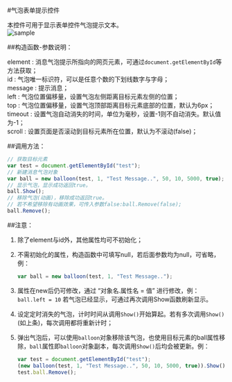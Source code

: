 #气泡表单提示控件

本控件可用于显示表单控件气泡提示文本。   
![sample](http://segmentfault.com/img/bVbrGa)

##构造函数-参数说明：

element	: 消息气泡提示所指向的网页元素，可通过`document.getElementById`等方法获取；   
id		: 气泡唯一标识符，可以是任意个数的下划线数字与字母；   
message	: 提示消息；   
left	: 气泡位置偏移量，设置气泡左侧距离目标元素左侧的位置；   
top		: 气泡位置偏移量，设置气泡顶部距离目标元素底部的位置，默认为6px；   
timeout	: 设置气泡自动消失的时间，单位为毫秒，设置-1则不自动消失。默认值为-1；   
scroll	: 设置页面是否滚动到目标元素所在位置，默认为不滚动(false)；   

##调用方法：

``` javascript
// 获取目标元素
var test = document.getElementById("test"); 
// 新建消息气泡对象
var ball = new balloon(test, 1, "Test Message..", 50, 10, 5000, true); 
// 显示气泡，显示成功返回true。
ball.Show(); 
// 移除气泡(动画)，移除成功返回true。
// 若不希望移除有动画效果，可传入参数false:ball.Remove(false);
ball.Remove();
```

##注意：

1. 除了element与id外，其他属性均可不初始化；   
2. 不需初始化的属性，构造函数中可填写null，若后面参数均为null，可省略，例：   

	``` javascript
	var ball = new balloon(test, 1, "Test Message..");
	```
	
3. 属性在new后仍可修改，通过 “对象名.属性名 = 值” 进行修改，例：`ball.left = 10` 若气泡已经显示，可通过再次调用Show函数刷新显示。   
4. 设定定时消失的气泡，计时时间从调用`Show()`开始算起。若有多次调用`Show()`(如上条)，每次调用都将重新计时；   
5. 弹出气泡后，可以使用`balloon`对象移除该气泡，也使用目标元素的ball属性移除，`ball`属性即`balloon`对象副本，每次调用`Show()`后均会被更新。例：
	```javascript
	var test = document.getElementById("test");
	(new balloon(test, 1, "Test Message..", 50, 10, 5000, true)).Show();
	test.ball.Remove();	
	```
